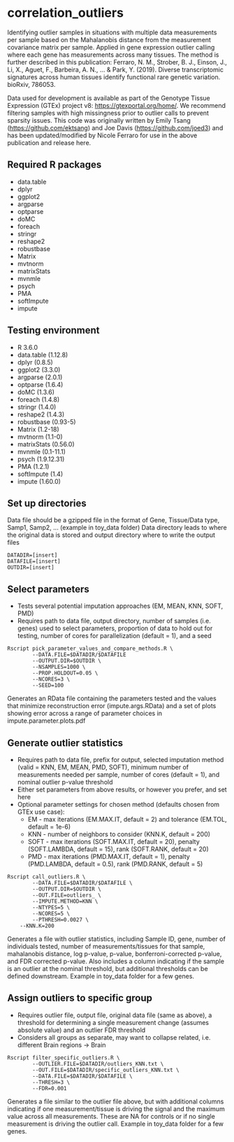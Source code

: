 # correlation_outliers
Identifying outlier samples in situations with multiple data measurements per sample based on the Mahalanobis distance from the measurement covariance matrix per sample. Applied in gene expression outlier calling where each gene has measurements across many tissues.
The method is further described in this publication: Ferraro, N. M., Strober, B. J., Einson, J., Li, X., Aguet, F., Barbeira, A. N., ... & Park, Y. (2019). Diverse transcriptomic signatures across human tissues identify functional rare genetic variation. bioRxiv, 786053.

Data used for development is available as part of the Genotype Tissue Expression (GTEx) project v8: https://gtexportal.org/home/. 
We recommend filtering samples with high missingness prior to outlier calls to prevent sparsity issues.
This code was originally written by Emily Tsang (https://github.com/ektsang) and Joe Davis (https://github.com/joed3) and has been updated/modified by Nicole Ferraro for use in the above publication and release here.

## Required R packages
* data.table
* dplyr
* ggplot2
* argparse
* optparse
* doMC
* foreach
* stringr
* reshape2
* robustbase
* Matrix
* mvtnorm
* matrixStats
* mvnmle
* psych
* PMA
* softImpute
* impute

## Testing environment
* R 3.6.0 
* data.table (1.12.8)
* dplyr (0.8.5)
* ggplot2 (3.3.0)
* argparse (2.0.1)
* optparse (1.6.4)
* doMC (1.3.6)
* foreach (1.4.8)
* stringr (1.4.0)
* reshape2 (1.4.3)
* robustbase (0.93-5)
* Matrix (1.2-18)
* mvtnorm (1.1-0)
* matrixStats (0.56.0)
* mvnmle (0.1-11.1)
* psych (1.9.12.31)
* PMA (1.2.1)
* softImpute (1.4)
* impute (1.60.0)

## Set up directories
Data file should be a gzipped file in the format of Gene, Tissue/Data type, Samp1, Samp2, ... (example in toy_data folder)
Data directory leads to where the original data is stored and output directory where to write the output files

```
DATADIR=[insert]
DATAFILE=[insert]
OUTDIR=[insert]
```

## Select parameters
* Tests several potential imputation approaches (EM, MEAN, KNN, SOFT, PMD)
* Requires path to data file, output directory, number of samples (i.e. genes) used to select parameters, proportion of data to hold out for testing, number of cores for parallelization (default = 1), and a seed
```
Rscript pick_parameter_values_and_compare_methods.R \
        --DATA.FILE=$DATADIR/$DATAFILE
        --OUTPUT.DIR=$OUTDIR \
        --NSAMPLES=1000 \
        --PROP.HOLDOUT=0.05 \
        --NCORES=3 \
        --SEED=100
```
Generates an RData file containing the parameters tested and the values that minimize reconstruction error (impute.args.RData) and a set of plots showing error across a range of parameter choices in impute.parameter.plots.pdf

## Generate outlier statistics
* Requires path to data file, prefix for output, selected imputation method (valid = KNN, EM, MEAN, PMD, SOFT), minimum number of measurements needed per sample, number of cores (default = 1), and nominal outlier p-value threshold
* Either set parameters from above results, or however you prefer, and set here
* Optional parameter settings for chosen method (defaults chosen from GTEx use case):
	*	EM - max iterations (EM.MAX.IT, default = 2) and tolerance (EM.TOL, default = 1e-6)
	*	KNN - number of neighbors to consider (KNN.K, default = 200)
	*	SOFT - max iterations (SOFT.MAX.IT, default = 20), penalty (SOFT.LAMBDA, default = 15), rank (SOFT.RANK, default = 20)
	* 	PMD - max iterations (PMD.MAX.IT, default = 1), penalty (PMD.LAMBDA, default = 0.5), rank (PMD.RANK, default = 5)
```
Rscript call_outliers.R \
        --DATA.FILE=$DATADIR/$DATAFILE \
        --OUTPUT.DIR=$OUTDIR \
        --OUT.FILE=outliers_ \
        --IMPUTE.METHOD=KNN \
        --NTYPES=5 \
        --NCORES=5 \
        --PTHRESH=0.0027 \
	--KNN.K=200
```
Generates a file with outlier statistics, including Sample ID, gene, number of individuals tested, number of measurements/tissues for that sample, mahalanobis distance, log p-value, p-value, bonferroni-corrected p-value, and FDR corrected p-value. Also includes a column indicating if the sample is an outlier at the nominal threshold, but additional thresholds can be defined downstream. Example in toy_data folder for a few genes.

## Assign outliers to specific group
* Requires outlier file, output file, original data file (same as above), a threshold for determining a single measurement change (assumes absolute value) and an outlier FDR threshold
* Considers all groups as separate, may want to collapse related, i.e. different Brain regions -> Brain
```
Rscript filter_specific_outliers.R \
        --OUTLIER.FILE=$DATADIR/outliers_KNN.txt \
        --OUT.FILE=$DATADIR/specific_outliers_KNN.txt \
        --DATA.FILE=$DATADIR/$DATAFILE \
        --THRESH=3 \
        --FDR=0.001
```
Generates a file similar to the outlier file above, but with additional columns indicating if one measurement/tissue is driving the signal and the maximum value across all measurements. These are NA for controls or if no single measurement is driving the outlier call. Example in toy_data folder for a few genes.
